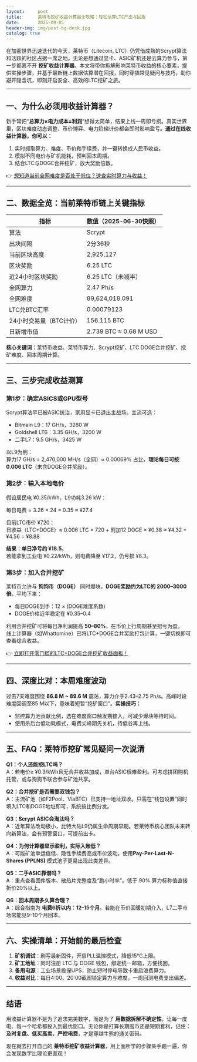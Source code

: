 ```yaml
---
layout:     post
title:      莱特币挖矿收益计算器全攻略：轻松估算LTC产出与回报
date:       2025-09-05
header-img: img/post-bg-desk.jpg
catalog: true
---
```


在加密世界迅速迭代的今天，莱特币（Litecoin, LTC）仍凭借成熟的Scrypt算法和活跃的社区占据一席之地。无论是想通过显卡、ASIC矿机还是云算力参与，第一步都离不开 **挖矿收益计算器**。本文将带你拆解影响莱特币收益的核心要素，提供实操步骤，并基于最新链上数据估算潜在回报，同时穿插常见疑问与技巧，助你避开隐含坑，即刻开启安全、高效的LTC挖矿之旅。

---

## 一、为什么必须用收益计算器？

新手常把“**总算力×电力成本=利润**”想得太简单，结果上线一周即亏损。真实世界里，区块难度动态调整、币价博弈、电力阶梯计价都会即时影响盈亏。**通过在线收益计算器，你可以：**

1. 实时抓取算力、难度、币价和手续费，并一键转换成人民币收益。
2. 模拟不同电价与矿机能耗，预判回本周期。
3. 结合LTC与DOGE合并挖矿，放大奖励倍数。

👉 [想知道当前全网难度是否处于低位？速查实时算力与收益！](https://okxdog.com/)

---

## 二、数据全览：当前莱特币链上关键指标

| 指标 | 数值（2025-06-30快照） |
|---|---|
| 算法 | Scrypt |
| 出块间隔 | 2分36秒 |
| 当前区块高度 | 2,925,127 |
| 区块奖励 | 6.25 LTC |
| 近24小时区块奖励 | 6.25 LTC（未减半） |
| 全网算力 | 2.47 Ph/s |
| 全网难度 | 89,624,018.091 |
| LTC兑BTC汇率 | 0.00079123 |
| 24小时交易量（BTC计价） | 156.115 BTC |
| 日新增市值 | 2.739 BTC ≈ 0.68 M USD |

**核心关键词**：莱特币收益、莱特币算力、Scrypt挖矿、LTC DOGE合并挖矿、挖矿难度、回本周期计算。

---

## 三、三步完成收益测算

### 第1步：确定ASICS或GPU型号

Scrypt算法早已被ASIC统治，家用显卡已退出主战场。主流可选：

- Bitmain L9：17 GH/s，3260 W
- Goldshell LT6：3.35 GH/s，3200 W
- 二手L7：9.5 GH/s，3425 W

以L9为例：  
算力17 GH/s ÷ 2,470,000 MH/s（全网）≈ 0.00069% 占比，**理论每日可挖 0.006 LTC**（未含DOGE合并奖励）。

### 第2步：输入本地电价

假设居民电 ¥0.35/kWh，L9功耗3.26 kW：

每日电费 = 3.26 × 24 × 0.35 ≈ ¥27.4

目前LTC市价 ¥720：  
日收益（LTC+DOGE）≈ 0.006 LTC × 720 + 附加12 DOGE × ¥0.38 ≈ ¥4.32 + ¥4.56 = ¥8.88

**结果：单日净亏约 ¥18.5**。  
若能拿到工业电 ¥0.22/kWh，则电费降至 ¥17.2，仍亏损 ¥8.3。

### 第3步：加入**合并挖矿**

莱特币允许与 **狗狗币（DOGE）** 同时爆块，**DOGE奖励约为LTC的 2000–3000 倍**。平均下来：

- 每日DOGE到手：12 × (DOGE难度系数)  
- DOGE价格近年稳定在 ¥0.35–0.4

利用合并挖矿可将每日净利润提高 **50–80%**，在币价上行周期甚至扭亏为盈。  
线上计算器（如Whattomine）已将LTC+DOGE合并奖励打包计算，一键切换即可查看综合收益。  

👉 [立即打开零门槛的LTC+DOGE合并挖矿收益面板！](https://okxdog.com/)

---

## 四、深度比对：本周难度波动

过去7天难度围绕 **86.8 M ~ 89.6 M** 震荡，算力介于2.43–2.75 Ph/s。高峰时段难度回调至85 M以下，意味着短暂“挖矿窗口”。**实操技巧：**

- 监控算力池贡献比例，选在难度窗口触发期接入，可减少爆块等待时间。
- 使用杀后台低功耗模式，电费尖峰期先关机，待低谷再上线。

---

## 五、FAQ：莱特币挖矿常见疑问一次说清

**Q1：个人还能挖LTC吗？**  
A：若电价≥ ¥0.3/kWh且无合并收益加成，单台ASIC很难盈利。可考虑拼团购机托管，或与狗狗币联合参与矿池共享。

**Q2：合并挖矿是否需要双钱包？**  
A：主流矿池（如F2Pool、ViaBTC）已支持一地址双收。只需在“钱包设置”同时填入LTC和DOGE地址即可，系统按比例分发。

**Q3：Scrypt ASIC会淘汰吗？**  
A：近年算法改动极小，比特大陆L9仍属生命周期早期。若莱特币核心团队未来转向新算法，会有预警窗口，可提前出卡。

**Q4：为何计算器显示盈利，实际入账低？**  
A：可能矿池幸运值低、隐性手续费高或币价波动。使用**Pay-Per-Last-N-Shares (PPLNS)** 模式池子更易出现此类差异。

**Q5：二手ASIC靠谱吗？**  
A：重点查看固件版本、散热片完整度及“跑小时率”。低于 90% 算力标称值直接折价20%以上。

**Q6：回本周期多久算合理？**  
A：综合指南为 **电费6折以内：12–15个月**。若能在币价回暖初期介入，L7二手市场常能见9–10个月回本。

---

## 六、实操清单：开始前的最后检查

1. **矿机调试**：刷写最新固件，开启PLL温控模式，降低15℃上限。  
2. **矿工地址**：同时注册 LTC 与 DOGE 钱包，绑定统一邮箱，方便找回。  
3. **备用电源**：工业场景投保UPS，防止短时停电导致卡重启浪费算力。  
4. **收益对比**：每日4:00、20:00截图锁定算力与难度，一周回测电费支出偏差。  

---

## 结语

用收益计算器不是为了追求完美数字，而是为了 **用数据拆解不确定性**，让每一度电、每一个哈希都投入到最优窗口。无论你是打算长期囤币还是短期套利，记住：**及时复盘、低买高卖、严控电费**，才是穿越牛熊的通关密码。

现在就去打开自己的 **莱特币挖矿收益计算器**，用上面所学的步骤亲手跑一遍，你会发现数字比理论更直观！